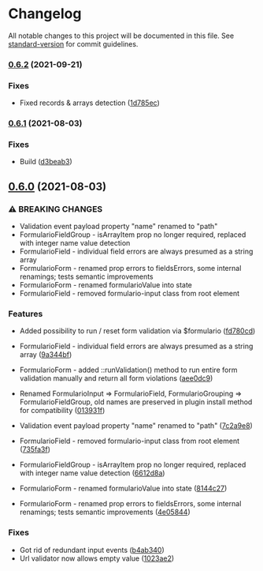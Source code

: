 # Changelog

All notable changes to this project will be documented in this file. See [standard-version](https://github.com/conventional-changelog/standard-version) for commit guidelines.

### [0.6.2](https://github.com/retailcrm/vue-formulario/compare/v0.6.1...v0.6.2) (2021-09-21)


### Fixes

* Fixed records & arrays detection ([1d785ec](https://github.com/retailcrm/vue-formulario/commit/1d785ec5eb74be001e0903b0f8c31aa87a20ef9b))

### [0.6.1](https://github.com/retailcrm/vue-formulario/compare/v0.6.0...v0.6.1) (2021-08-03)


### Fixes

* Build ([d3beab3](https://github.com/retailcrm/vue-formulario/commit/d3beab358387e5aaa99a957af9afdee158ccd30f))

## [0.6.0](https://github.com/retailcrm/vue-formulario/compare/v0.5.1...v0.6.0) (2021-08-03)


### ⚠ BREAKING CHANGES

* Validation event payload property "name" renamed to "path"
* FormularioFieldGroup - isArrayItem prop no longer required, replaced with integer name value detection
* FormularioField - individual field errors are always presumed as a string array
* FormularioForm - renamed prop errors to fieldsErrors, some internal renamings; tests semantic improvements
* FormularioForm - renamed formularioValue into state
* FormularioField - removed formulario-input class from root element

### Features

* Added possibility to run / reset form validation via $formulario ([fd780cd](https://github.com/retailcrm/vue-formulario/commit/fd780cd585d55d2f4cc0aac9c24ed515f0cf8c57))
* FormularioField - individual field errors are always presumed as a string array ([9a344bf](https://github.com/retailcrm/vue-formulario/commit/9a344bf8b52f1889fcc93a253b08de5c360e5873))
* FormularioForm - added ::runValidation() method to run entire form validation manually and return all form violations ([aee0dc9](https://github.com/retailcrm/vue-formulario/commit/aee0dc977a538e6279ce0006ae675182f44f1333))
* Renamed FormularioInput => FormularioField, FormularioGrouping => FormularioFieldGroup, old names are preserved in plugin install method for compatibility ([013931f](https://github.com/retailcrm/vue-formulario/commit/013931fbfc1d0a5d0a8b27c7a2b9555a039bd142))
* Validation event payload property "name" renamed to "path" ([7c2a9e8](https://github.com/retailcrm/vue-formulario/commit/7c2a9e8110b443f0f2108d963dcd510e0ff2feb5))


* FormularioField - removed formulario-input class from root element ([735fa3f](https://github.com/retailcrm/vue-formulario/commit/735fa3f126b7b9f8f485b5928f396f2d787ace18))
* FormularioFieldGroup - isArrayItem prop no longer required, replaced with integer name value detection ([6612d8a](https://github.com/retailcrm/vue-formulario/commit/6612d8a5f930b535241cd0d27e2bfe7742f71627))
* FormularioForm - renamed formularioValue into state ([8144c27](https://github.com/retailcrm/vue-formulario/commit/8144c27c692fce3e685086180cffa52a3f78a25b))
* FormularioForm - renamed prop errors to fieldsErrors, some internal renamings; tests semantic improvements ([4e05844](https://github.com/retailcrm/vue-formulario/commit/4e05844e7325323d7c2054d362a5c1ae2cca8e13))


### Fixes

* Got rid of redundant input events ([b4ab340](https://github.com/retailcrm/vue-formulario/commit/b4ab3404a4ea078f0e2834a07afa93aa57bc025d))
* Url validator now allows empty value ([1023ae2](https://github.com/retailcrm/vue-formulario/commit/1023ae2fc17b4a170d1ba444f1222fd0563b5caa))
